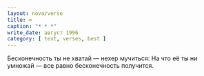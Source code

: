 ```yaml
---
layout: nova/verse
title: ∞
caption: "* * *"
write_date: август 1996
category: [ text, verses, best ]
---
```

Бесконечность ты не хватай —
    нехер мучиться:
На что её ты ни умножай —
    все равно бесконечность получится.
